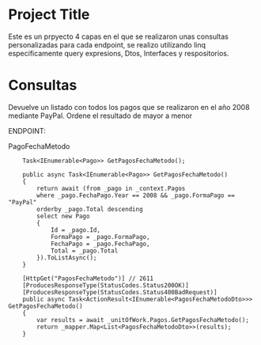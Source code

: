 
# Project Title

Este es un prpyecto 4 capas en el que se realizaron unas consultas personalizadas para cada
endpoint, se realizo utilizando linq especificamente query expresions, Dtos, Interfaces y respositorios. 

# Consultas

Devuelve un listado con todos los pagos que se realizaron en el año 2008 mediante PayPal. Ordene el resultado de mayor a menor

ENDPOINT:

PagoFechaMetodo

        Task<IEnumerable<Pago>> GetPagosFechaMetodo();

        public async Task<IEnumerable<Pago>> GetPagosFechaMetodo()
        {
            return await (from _pago in _context.Pagos
            where _pago.FechaPago.Year == 2008 && _pago.FormaPago == "PayPal"
            orderby _pago.Total descending
            select new Pago
            {
                Id = _pago.Id,
                FormaPago = _pago.FormaPago,
                FechaPago = _pago.FechaPago,
                Total = _pago.Total
            }).ToListAsync();
        }

        [HttpGet("PagosFechaMetodo")] // 2611
        [ProducesResponseType(StatusCodes.Status200OK)]
        [ProducesResponseType(StatusCodes.Status400BadRequest)]
        public async Task<ActionResult<IEnumerable<PagosFechaMetodoDto>>> GetPagosFechaMetodo()
        {
            var results = await _unitOfWork.Pagos.GetPagosFechaMetodo();
            return _mapper.Map<List<PagosFechaMetodoDto>>(results);
        }

